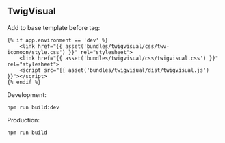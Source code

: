 TwigVisual
----------

Add to base template before </head> tag:
~~~
{% if app.environment == 'dev' %}
    <link href="{{ asset('bundles/twigvisual/css/twv-icomoon/style.css') }}" rel="stylesheet">
    <link href="{{ asset('bundles/twigvisual/css/twigvisual.css') }}" rel="stylesheet">
    <script src="{{ asset('bundles/twigvisual/dist/twigvisual.js') }}"></script>
{% endif %}
~~~

Development:
~~~
npm run build:dev
~~~

Production:
~~~
npm run build
~~~

